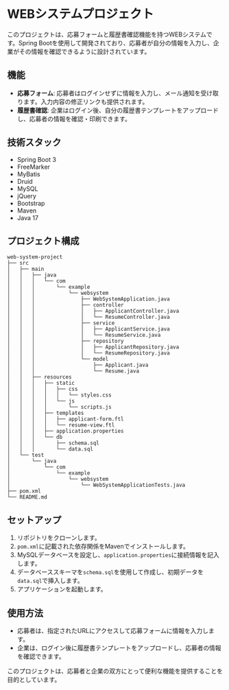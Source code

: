 # WEBシステムプロジェクト

このプロジェクトは、応募フォームと履歴書確認機能を持つWEBシステムです。Spring Bootを使用して開発されており、応募者が自分の情報を入力し、企業がその情報を確認できるように設計されています。

## 機能

- **応募フォーム**: 応募者はログインせずに情報を入力し、メール通知を受け取ります。入力内容の修正リンクも提供されます。
- **履歴書確認**: 企業はログイン後、自分の履歴書テンプレートをアップロードし、応募者の情報を確認・印刷できます。

## 技術スタック

- Spring Boot 3
- FreeMarker
- MyBatis
- Druid
- MySQL
- jQuery
- Bootstrap
- Maven
- Java 17

## プロジェクト構成

```
web-system-project
├── src
│   ├── main
│   │   ├── java
│   │   │   └── com
│   │   │       └── example
│   │   │           └── websystem
│   │   │               ├── WebSystemApplication.java
│   │   │               ├── controller
│   │   │               │   ├── ApplicantController.java
│   │   │               │   └── ResumeController.java
│   │   │               ├── service
│   │   │               │   ├── ApplicantService.java
│   │   │               │   └── ResumeService.java
│   │   │               ├── repository
│   │   │               │   ├── ApplicantRepository.java
│   │   │               │   └── ResumeRepository.java
│   │   │               └── model
│   │   │                   ├── Applicant.java
│   │   │                   └── Resume.java
│   │   ├── resources
│   │   │   ├── static
│   │   │   │   ├── css
│   │   │   │   │   └── styles.css
│   │   │   │   └── js
│   │   │   │       └── scripts.js
│   │   │   ├── templates
│   │   │   │   ├── applicant-form.ftl
│   │   │   │   └── resume-view.ftl
│   │   │   ├── application.properties
│   │   │   └── db
│   │   │       ├── schema.sql
│   │   │       └── data.sql
│   └── test
│       └── java
│           └── com
│               └── example
│                   └── websystem
│                       └── WebSystemApplicationTests.java
├── pom.xml
└── README.md
```

## セットアップ

1. リポジトリをクローンします。
2. `pom.xml`に記載された依存関係をMavenでインストールします。
3. MySQLデータベースを設定し、`application.properties`に接続情報を記入します。
4. データベーススキーマを`schema.sql`を使用して作成し、初期データを`data.sql`で挿入します。
5. アプリケーションを起動します。

## 使用方法

- 応募者は、指定されたURLにアクセスして応募フォームに情報を入力します。
- 企業は、ログイン後に履歴書テンプレートをアップロードし、応募者の情報を確認できます。

このプロジェクトは、応募者と企業の双方にとって便利な機能を提供することを目的としています。